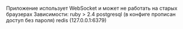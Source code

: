 Приложение использует WebSocket и может не работать на старых браузерах
Зависимости:
  ruby > 2.4
  postgresql (в конфиге прописан доступ без пароля)
  redis (127.0.0.1:6379)
